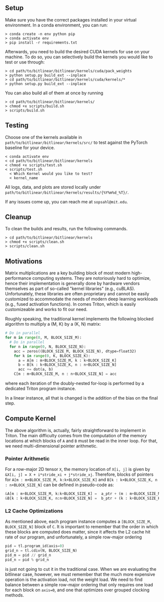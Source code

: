## Setup
Make sure you have the correct packages installed in your virtual environment. In a conda environment, you can run:
``` 
> conda create -n env python pip
> conda activate env
> pip install -r requirements.txt
```

Afterwards, you need to build the desired CUDA kernels for use on your machine. To do so, you can selectively build the kernels you would like to test or use through:
``` 
> cd path/to/bitlinear/bitlinear/kernels/cuda/pack_weights
> python setup.py build_ext --inplace
> cd path/to/bitlinear/bitlinear/kernels/cuda/kernels/*
> python setup.py build_ext --inplace
```
You can also build all of them at once by running 
``` 
> cd path/to/bitlinear/bitlinear/kernels/
> chmod +x scripts/build.sh
> scripts/build.sh
```

## Testing
Choose one of the kernels available in ```path/to/bitlinear/bitlinear/kernels/src/``` to test against the PyTorch baseline for your device. 
``` 
< conda activate env
< cd path/to/bitlinear/bitlinear/kernels
< chmod +x scripts/test.sh
< scripts/test.sh
  < Which Kernel would you like to test?  
  < kernel_name
```

All logs, data, and plots are stored locally under ```path/to/bitlinear/bitlinear/kernels/results/{%Y%m%d_%T}/```.

If any issues come up, you can reach me at ```sopsahl@mit.edu```.

## Cleanup 
To clean the builds and results, run the following commands.
``` 
> cd path/to/bitlinear/bitlinear/kernels
> chmod +x scripts/clean.sh
> scripts/clean.sh
```









## Motivations

Matrix multiplications are a key building block of most modern high-performance computing systems.
They are notoriously hard to optimize, hence their implementation is generally done by
hardware vendors themselves as part of so-called "kernel libraries" (e.g., cuBLAS).
Unfortunately, these libraries are often proprietary and cannot be easily customized
to accommodate the needs of modern deep learning workloads (e.g., fused activation functions).
In comes Triton, which is easily customizeable and works to fit our need.

Roughly speaking, the traditional kernel implements the following blocked
algorithm to multiply a (M, K) by a (K, N) matrix:

```python
# Do in parallel
for m in range(0, M, BLOCK_SIZE_M):
  # Do in parallel
  for n in range(0, N, BLOCK_SIZE_N):
    acc = zeros((BLOCK_SIZE_M, BLOCK_SIZE_N), dtype=float32)
    for k in range(0, K, BLOCK_SIZE_K):
      a = A[m : m+BLOCK_SIZE_M, k : k+BLOCK_SIZE_K]
      b = B[k : k+BLOCK_SIZE_K, n : n+BLOCK_SIZE_N]
      acc += dot(a, b)
    C[m : m+BLOCK_SIZE_M, n : n+BLOCK_SIZE_N] = acc
```
where each iteration of the doubly-nested for-loop is performed by a dedicated Triton program instance.

In a linear instance, all that is changed is the addition of the bias on the final step.

## Compute Kernel

The above algorithm is, actually, fairly straightforward to implement in Triton.
The main difficulty comes from the computation of the memory locations at which blocks
of ```A``` and ```B``` must be read in the inner loop. For that, we need
multi-dimensional pointer arithmetic.

### Pointer Arithmetic

For a row-major 2D tensor `X`, the memory location of `X[i, j]` is given
by `&X[i, j] = X + i*stride_xi + j*stride_xj`.
Therefore, blocks of pointers for `A[m : m+BLOCK_SIZE_M, k:k+BLOCK_SIZE_K]` and
`B[k : k+BLOCK_SIZE_K, n : n+BLOCK_SIZE_N]` can be defined in pseudo-code as:

```python
&A[m : m+BLOCK_SIZE_M, k:k+BLOCK_SIZE_K] =  a_ptr + (m : m+BLOCK_SIZE_M)[:, None]*A.stride(0) + (k : k+BLOCK_SIZE_K)[None, :]*A.stride(1)
&B[k : k+BLOCK_SIZE_K, n:n+BLOCK_SIZE_N] =  b_ptr + (k : k+BLOCK_SIZE_K)[:, None]*B.stride(0) + (n : n+BLOCK_SIZE_N)[None, :]*B.stride(1)
```

### L2 Cache Optimizations

As mentioned above, each program instance computes a `[BLOCK_SIZE_M, BLOCK_SIZE_N]`
block of `C`.
It is important to remember that the order in which these blocks are computed does
matter, since it affects the L2 cache hit rate of our program, and unfortunately, a
simple row-major ordering

```Python
pid = tl.program_id(axis=0)
grid_n = tl.cdiv(N, BLOCK_SIZE_N)
pid_m = pid // grid_n
pid_n = pid % grid_n
```

is just not going to cut it in the traditional case. When we are evaluating the bitlinear case, however, we must remember that the much more expensive operation is the activation load, not the weight load. We need to find balance between a simple row-major ordering that only requires one load for each block on `axis=0`, and one that optimizes over grouped clocking methods.